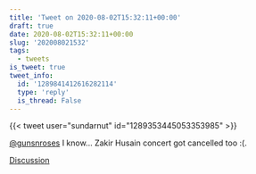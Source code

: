 ```yaml
---
title: 'Tweet on 2020-08-02T15:32:11+00:00'
draft: true
date: 2020-08-02T15:32:11+00:00
slug: '202008021532'
tags:
  - tweets
is_tweet: true
tweet_info:
  id: '1289841412616282114'
  type: 'reply'
  is_thread: False
---
```




{{< tweet user="sundarnut" id="1289353445053353985" >}}

[@gunsnroses](https://x.com/gunsnroses) I know... Zakir Husain concert got cancelled too :(.

[Discussion](https://x.com/sytelus/status/1289841412616282114)
